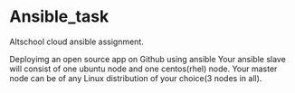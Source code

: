 # Ansible_task
Altschool cloud ansible assignment.

Deployimg an open source app on Github using ansible
Your ansible slave will consist of one ubuntu node and one centos(rhel) node.
Your master node can be of any Linux distribution of your choice(3 nodes in all).
